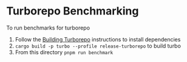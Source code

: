 # Turborepo Benchmarking

To run benchmarks for turborepo

1. Follow the [Building Turborepo](../CONTRIBUTING.md#building-turborepo) instructions to install dependencies
2. `cargo build -p turbo --profile release-turborepo` to build turbo
3. From this directory `pnpm run benchmark`
